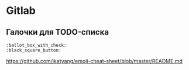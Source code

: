 # Gitlab

## Галочки для TODO-списка

```
:ballot_box_with_check:
:black_square_button:
```

https://github.com/ikatyang/emoji-cheat-sheet/blob/master/README.md
